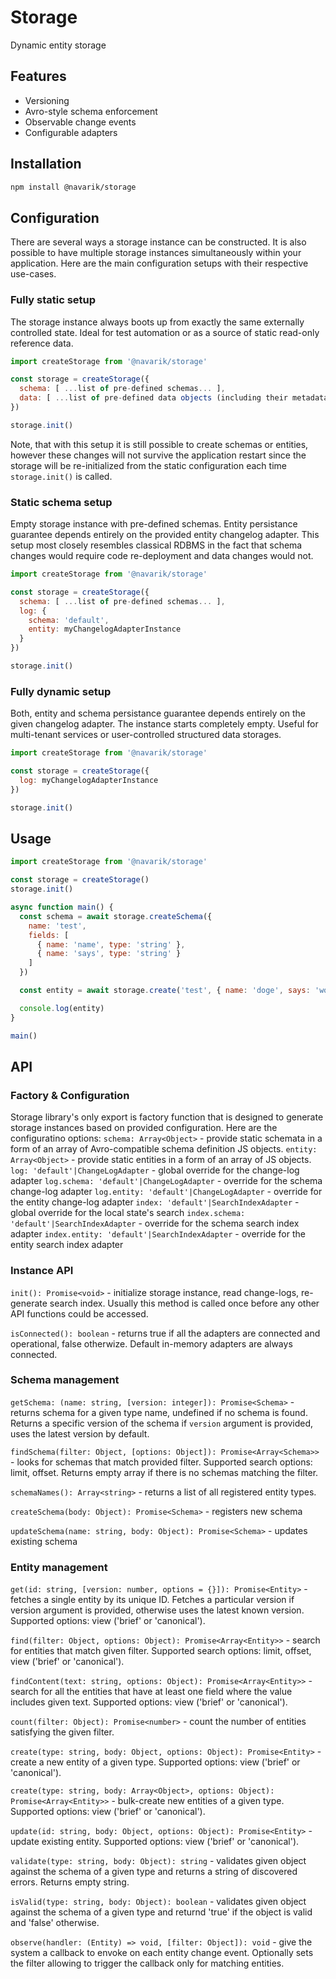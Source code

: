 # Storage

Dynamic entity storage

## Features
- Versioning
- Avro-style schema enforcement
- Observable change events
- Configurable adapters

## Installation
```bash
npm install @navarik/storage
```

## Configuration
There are several ways a storage instance can be constructed. It is also possible to have multiple storage instances simultaneously within your application. Here are the main configuration setups with their respective use-cases.

### Fully static setup
The storage instance always boots up from exactly the same externally controlled state. Ideal for test automation or as a source of static read-only reference data.

```javascript
import createStorage from '@navarik/storage'

const storage = createStorage({
  schema: [ ...list of pre-defined schemas... ],
  data: [ ...list of pre-defined data objects (including their metadata portions)... ]
})

storage.init()
```

Note, that with this setup it is still possible to create schemas or entities, however these changes will not survive the application restart since the storage will be re-initialized from the static configuration each time `storage.init()` is called.

### Static schema setup
Empty storage instance with pre-defined schemas. Entity persistance guarantee depends entirely on the provided entity changelog adapter. This setup most closely resembles classical RDBMS in the fact that schema changes would require code re-deployment and data changes would not.

```javascript
import createStorage from '@navarik/storage'

const storage = createStorage({
  schema: [ ...list of pre-defined schemas... ],
  log: {
    schema: 'default',
    entity: myChangelogAdapterInstance
  }
})

storage.init()
```

### Fully dynamic setup
Both, entity and schema persistance guarantee depends entirely on the given changelog adapter. The instance starts completely empty. Useful for multi-tenant services or user-controlled structured data storages.

```javascript
import createStorage from '@navarik/storage'

const storage = createStorage({
  log: myChangelogAdapterInstance
})

storage.init()
```

## Usage
```javascript
import createStorage from '@navarik/storage'

const storage = createStorage()
storage.init()

async function main() {
  const schema = await storage.createSchema({
    name: 'test',
    fields: [
      { name: 'name', type: 'string' },
      { name: 'says', type: 'string' }
    ]
  })

  const entity = await storage.create('test', { name: 'doge', says: 'wow!' })

  console.log(entity)
}

main()
```

## API
### Factory & Configuration
Storage library's only export is factory function that is designed to generate storage instances based on provided configuration. Here are the configuratino options:
  `schema: Array<Object>` - provide static schemata in a form of an array of Avro-compatible schema definition JS objects.
  `entity: Array<Object>` - provide static entities in a form of an array of JS objects.
  `log: 'default'|ChangeLogAdapter` - global override for the change-log adapter
  `log.schema: 'default'|ChangeLogAdapter` - override for the schema change-log adapter
  `log.entity: 'default'|ChangeLogAdapter` - override for the entity change-log adapter
  `index: 'default'|SearchIndexAdapter` - global override for the local state's search   `index.schema: 'default'|SearchIndexAdapter` - override for the schema search index adapter
  `index.entity: 'default'|SearchIndexAdapter` - override for the entity search index adapter

### Instance API
  `init(): Promise<void>` - initialize storage instance, read change-logs, re-generate search index. Usually this method is called once before any other API functions could be accessed.

  `isConnected(): boolean` - returns true if all the adapters are connected and operational, false otherwize. Default in-memory adapters are always connected.

### Schema management
  `getSchema: (name: string, [version: integer]): Promise<Schema>` - returns schema for a given type name, undefined if no schema is found. Returns a specific version of the schema if `version` argument is provided, uses the latest version by default.

  `findSchema(filter: Object, [options: Object]): Promise<Array<Schema>>` - looks for schemas that match provided filter. Supported search options: limit, offset. Returns empty array if there is no schemas matching the filter.

  `schemaNames(): Array<string>` - returns a list of all registered entity types.

  `createSchema(body: Object): Promise<Schema>` - registers new schema

  `updateSchema(name: string, body: Object): Promise<Schema>` - updates existing schema

### Entity management
  `get(id: string, [version: number, options = {}]): Promise<Entity>` - fetches a single entity by its unique ID. Fetches a particular version if version argument is provided, otherwise uses the latest known version. Supported options: view ('brief' or 'canonical').

  `find(filter: Object, options: Object): Promise<Array<Entity>>` - search for entities that match given filter. Supported search options: limit, offset, view ('brief' or 'canonical').

  `findContent(text: string, options: Object): Promise<Array<Entity>>` - search for all the entities that have at least one field where the value includes given text. Supported options: view ('brief' or 'canonical').

  `count(filter: Object): Promise<number>` - count the number of entities satisfying the given filter.

  `create(type: string, body: Object, options: Object): Promise<Entity>` - create a new entity of a given type. Supported options: view ('brief' or 'canonical').

  `create(type: string, body: Array<Object>, options: Object): Promise<Array<Entity>>` - bulk-create new entities of a given type. Supported options: view ('brief' or 'canonical').

  `update(id: string, body: Object, options: Object): Promise<Entity>` - update existing entity. Supported options: view ('brief' or 'canonical').

  `validate(type: string, body: Object): string` - validates given object against the schema of a given type and returns a string of discovered errors. Returns empty string.

  `isValid(type: string, body: Object): boolean` - validates given object against the schema of a given type and returnd 'true' if the object is valid and 'false' otherwise.

  `observe(handler: (Entity) => void, [filter: Object]): void` - give the system a callback to envoke on each entity change event. Optionally sets the filter allowing to trigger the callback only for matching entities.

